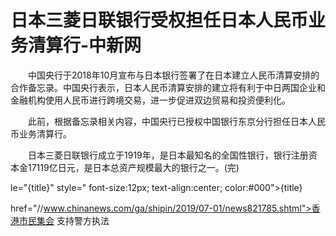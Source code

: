 # 日本三菱日联银行受权担任日本人民币业务清算行-中新网

　　中国央行于2018年10月宣布与日本银行签署了在日本建立人民币清算安排的合作备忘录。中国央行表示，日本人民币清算安排的建立将有利于中日两国企业和金融机构使用人民币进行跨境交易，进一步促进双边贸易和投资便利化。

　　此前，根据备忘录相关内容，中国央行已授权中国银行东京分行担任日本人民币业务清算行。

　　日本三菱日联银行成立于1919年，是日本最知名的全国性银行，银行注册资本金17119亿日元，是日本总资产规模最大的银行之一。(完)

le="{title}" style=" font-size:12px; text-align:center; color:#000">{title}

href="//www.chinanews.com/ga/shipin/2019/07-01/news821785.shtml">香港市民集会 支持警方执法
